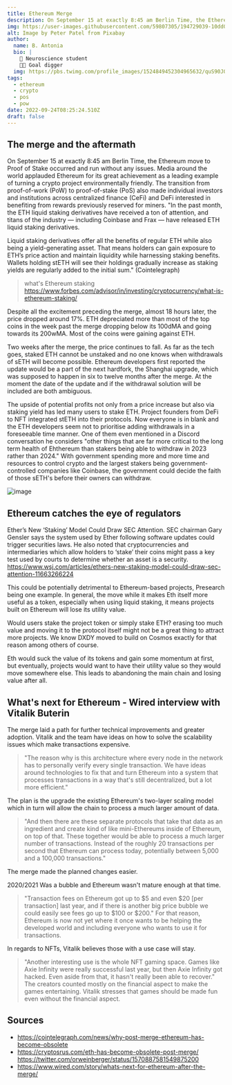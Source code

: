 ```yaml
---
title: Ethereum Merge
description: On September 15 at exactly 8:45 am Berlin Time, the Ethereum move to Proof of Stake occurred and run without any issues
img: https://user-images.githubusercontent.com/59807305/194729039-10dd04de-a860-4e76-901a-3f9d2bf3247b.jpg
alt: Image by Peter Patel from Pixabay
author:
  name: B. Antonia
  bio: |
    🧠 Neuroscience student
    🦸🏼 Goal digger
  img: https://pbs.twimg.com/profile_images/1524849452304965632/quS90JQ9_400x400.jpg
tags:
  - ethereum
  - crypto
  - pos
  - pow
date: 2022-09-24T08:25:24.510Z
draft: false
---
```


## The merge and the aftermath

On September 15 at exactly 8:45 am Berlin Time, the Ethereum move to Proof of Stake occurred and run without any issues.
Media around the world applauded Ethereum for its great achievement as a leading example of turning a crypto project
environmentally friendly. The transition from proof-of-work (PoW) to proof-of-stake (PoS) also made individual investors
and institutions across centralized finance (CeFi) and DeFi interested in benefiting from rewards previously reserved
for miners. "In the past month, the ETH liquid staking derivatives have received a ton of attention, and titans of the
industry — including Coinbase and Frax — have released ETH liquid staking derivatives.

Liquid staking derivatives offer all the benefits of regular ETH while also being a yield-generating asset. That means
holders can gain exposure to ETH’s price action and maintain liquidity while harnessing staking benefits. Wallets
holding stETH will see their holdings gradually increase as staking yields are regularly added to the initial sum."
(Cointelegraph)

> what's Ethereum staking https://www.forbes.com/advisor/in/investing/cryptocurrency/what-is-ethereum-staking/

Despite all the excitement preceding the merge, almost 18 hours later, the price dropped around 17%. ETH depreciated
more than most of the top coins in the week past the merge dropping below its 100dMA and going towards its 200wMA. Most
of the coins were gaining against ETH.

Two weeks after the merge, the price continues to fall. As far as the tech goes, staked ETH cannot be unstaked and no
one knows when withdrawals of sETH will become possible. Ethereum developers first reported the update would be a part
of the next hardfork, the Shanghai upgrade, which was supposed to happen in six to twelve months after the merge. At the
moment the date of the update and if the withdrawal solution will be included are both ambiguous.

The upside of potential profits not only from a price increase but also via staking yield has led many users to stake
ETH. Project founders from DeFi to NFT integrated stETH into their protocols. Now everyone is in blank and the ETH
developers seem not to prioritise adding withdrawals in a foreseeable time manner. One of them even mentioned in a
Discord conversation he considers "other things that are far more critical to the long term health of Ehthereum than
stakers being able to withdraw in 2023 rather than 2024." With government spending more and more time and resources to
control crypto and the largest stakers being government-controlled companies like Coinbase, the government could decide
the faith of those sETH's before their owners can withdraw.

![image](https://user-images.githubusercontent.com/59807305/192391645-a8b9a623-0dc4-44af-aaf3-692684223499.png)

## Ethereum catches the eye of regulators

Ether’s New ‘Staking’ Model Could Draw SEC Attention. SEC chairman Gary Gensler says the system used by Ether following
software updates could trigger securities laws. He also noted that cryptocurrencies and intermediaries which allow
holders to ‘stake’ their coins might pass a key test used by courts to determine whether an asset is a security.
https://www.wsj.com/articles/ethers-new-staking-model-could-draw-sec-attention-11663266224

This could be potentially detrimental to Ethereum-based projects, Presearch being one example. In general, the move
while it makes Eth itself more useful as a token, especially when using liquid staking, it means projects built on
Ethereum will lose its utility value.

Would users stake the project token or simply stake ETH? erasing too much value and moving it to the protocol itself
might not be a great thing to attract more projects. We know DXDY moved to build on Cosmos exactly for that reason among
others of course.

Eth would suck the value of its tokens and gain some momentum at first, but eventually, projects would want to have
their utility value so they would move somewhere else. This leads to abandoning the main chain and losing value after
all.

## What's next for Ethereum - Wired interview with Vitalik Buterin

The merge laid a path for further technical improvements and greater adoption. Vitalik and the team have ideas on how to
solve the scalability issues which make transactions expensive.

> "The reason why is this architecture where every node in the network has to personally verify every single
> transaction. We have ideas around technologies to fix that and turn Ethereum into a system that processes transactions
> in a way that's still decentralized, but a lot more efficient."

The plan is the upgrade the existing Ethereum's two-layer scaling model which in turn will allow the chain to process a
much larger amount of data.

> "And then there are these separate protocols that take that data as an ingredient and create kind of like
> mini-Ethereums inside of Ethereum, on top of that. These together would be able to process a much larger number of
> transactions. Instead of the roughly 20 transactions per second that Ethereum can process today, potentially between
> 5,000 and a 100,000 transactions."

The merge made the planned changes easier.

2020/2021 Was a bubble and Ethereum wasn't mature enough at that time.

> "Transaction fees on Ethereum got up to $5 and even $20 [per transaction] last year, and if there is another big price
> bubble we could easily see fees go up to $100 or $200." For that reason, Ethereum is now not yet where it once wants
> to be helping the developed world and including everyone who wants to use it for transactions.

In regards to NFTs, Vitalik believes those with a use case will stay.

> "Another interesting use is the whole NFT gaming space. Games like Axie Infinity were really successful last year, but
> then Axie Infinity got hacked. Even aside from that, it hasn't really been able to recover." The creators counted
> mostly on the financial aspect to make the games entertaining. Vitalik stresses that games should be made fun even
> without the financial aspect.

## Sources

- https://cointelegraph.com/news/why-post-merge-ethereum-has-become-obsolete
- https://cryptosrus.com/eth-has-become-obsolete-post-merge/ https://twitter.com/orweinberger/status/1570887581549875200
- https://www.wired.com/story/whats-next-for-ethereum-after-the-merge/
